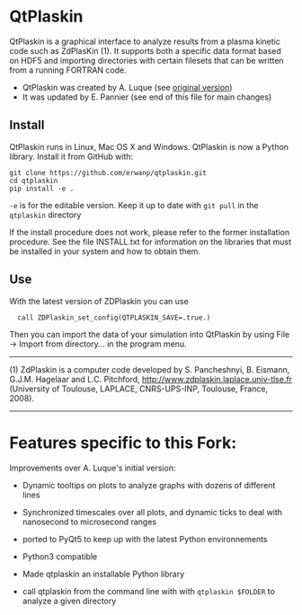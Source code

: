 # QtPlaskin

QtPlaskin is a graphical interface to analyze results from a plasma 
kinetic code such as ZdPlasKin (1).  It supports both a specific data
format based on HDF5 and importing directories with certain filesets
that can be written from a running FORTRAN code.

- QtPlaskin was created by A. Luque (see [original version](https://github.com/aluque))
- It was updated by E. Pannier (see end of this file for main changes)

## Install

QtPlaskin runs in Linux, Mac OS X and Windows. QtPlaskin is now a Python library. 
Install it from GitHub with:

```
git clone https://github.com/erwanp/qtplaskin.git
cd qtplaskin
pip install -e .
``` 

`-e` is for the editable version. Keep it up to date with `git pull` in the 
`qtplaskin` directory

If the install procedure does not work, please refer to the former installation procedure. 
See the file INSTALL.txt for information on the libraries that must be
installed in your system and how to obtain them.


## Use 

With the latest version of ZDPlaskin you can use 
```
  call ZDPlaskin_set_config(QTPLASKIN_SAVE=.true.)
```
Then you can import the data of your simulation into QtPlaskin by using
File -> Import from directory... in the program menu.

---
(1)  ZdPlaskin is a computer code developed by S. Pancheshnyi, B. Eismann, 
     G.J.M. Hagelaar and L.C. Pitchford, 
     http://www.zdplaskin.laplace.univ-tlse.fr (University of Toulouse, 
     LAPLACE, CNRS-UPS-INP, Toulouse, France, 2008).


---

# Features specific to this Fork: 

Improvements over A. Luque's initial version:

- Dynamic tooltips on plots to analyze graphs with dozens of different lines

- Synchronized timescales over all plots, and dynamic ticks to deal with 
nanosecond to microsecond ranges

- ported to PyQt5 to keep up with the latest Python environnements

- Python3 compatible

- Made qtplaskin an installable Python library

- call qtplaskin from the command line with with `qtplaskin $FOLDER` to analyze a given directory








